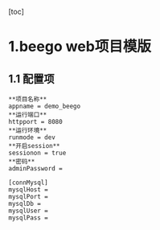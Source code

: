 [toc]

# 1.beego web项目模版

## 1.1 配置项
```
**项目名称**
appname = demo_beego
**运行端口**
httpport = 8080
**运行环境**
runmode = dev
**开启session** 
sessionon = true
**密码**
adminPassword = 

[connMysql]
mysqlHost = 
mysqlPort = 
mysqlDb =
mysqlUser =
mysqlPass = 
```